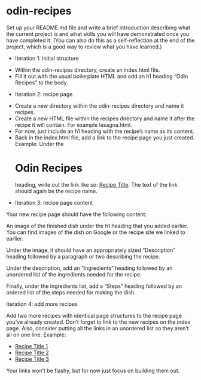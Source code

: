 # odin-recipes

Set up your README.md file and write a brief introduction describing what the current project is and what skills you will have demonstrated once you have completed it. 
(You can also do this as a self-reflection at the end of the project, which is a good way to review what you have learned.)

* Iteration 1: initial structure

- Within the odin-recipes directory, create an index.html file.
- Fill it out with the usual boilerplate HTML and add an h1 heading “Odin Recipes” to the body.

* Iteration 2: recipe page

- Create a new directory within the odin-recipes directory and name it recipes.
- Create a new HTML file within the recipes directory and name it after the recipe it will contain. For example lasagna.html. 
- For now, just include an h1 heading with the recipe’s name as its content.
- Back in the index.html file, add a link to the recipe page you just created. Example: Under the <h1>Odin Recipes</h1> heading, write out the link like so: <a href="recipes/recipename.html">Recipe Title</a>. The text of the link should again be the recipe name.

* Iteration 3: recipe page content

Your new recipe page should have the following content:

An image of the finished dish under the h1 heading that you added earlier. You can find images of the dish on Google or the recipe site we linked to earlier.

Under the image, it should have an appropriately sized “Description” heading followed by a paragraph or two describing the recipe.

Under the description, add an “Ingredients” heading followed by an unordered list of the ingredients needed for the recipe.

Finally, under the ingredients list, add a “Steps” heading followed by an ordered list of the steps needed for making the dish.

Iteration 4: add more recipes

Add two more recipes with identical page structures to the recipe page you’ve already created.
Don’t forget to link to the new recipes on the index page. Also, consider putting all the links in an unordered list so they aren’t all on one line.
Example:

 <ul>
    <li><a href="recipes/yourrecipe.html">Recipe Title 1</a></li>
    <li><a href="recipes/yourrecipe.html">Recipe Title 2</a></li>
    <li><a href="recipes/yourrecipe.html">Recipe Title 3</a></li>
  </ul>
Your links won’t be flashy, but for now just focus on building them out.
